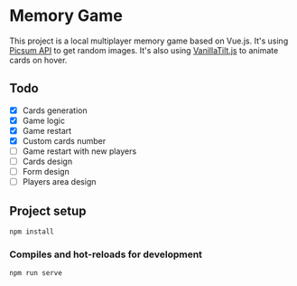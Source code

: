 # Memory Game

This project is a local multiplayer memory game based on Vue.js.
It's using [Picsum API](https://picsum.photos/) to get random images.
It's also using [VanillaTilt.js](https://github.com/micku7zu/vanilla-tilt.js) to animate cards on hover.

## Todo
- [x] Cards generation
- [x] Game logic
- [x] Game restart
- [X] Custom cards number
- [ ] Game restart with new players
- [ ] Cards design
- [ ] Form design
- [ ] Players area design

## Project setup
```
npm install
```

### Compiles and hot-reloads for development
```
npm run serve
```